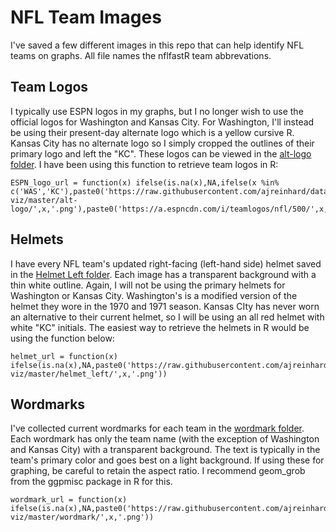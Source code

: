 # NFL Team Images  
I've saved a few different images in this repo that can help identify NFL teams on graphs. All file names the nflfastR team abbrevations.

## Team Logos  
I typically use ESPN logos in my graphs, but I no longer wish to use the official logos for Washington and Kansas City. For Washington, I'll instead be using their present-day alternate logo which is a yellow cursive R. Kansas City has no alternate logo so I simply cropped the outlines of their primary logo and left the "KC". These logos can be viewed in the [alt-logo folder](https://github.com/ajreinhard/data-viz/tree/master/alt-logo). I have been using this function to retrieve team logos in R:  
```
ESPN_logo_url = function(x) ifelse(is.na(x),NA,ifelse(x %in% c('WAS','KC'),paste0('https://raw.githubusercontent.com/ajreinhard/data-viz/master/alt-logo/',x,'.png'),paste0('https://a.espncdn.com/i/teamlogos/nfl/500/',x,'.png')))
```  

## Helmets  
I have every NFL team's updated right-facing (left-hand side) helmet saved in the [Helmet Left folder](https://github.com/ajreinhard/data-viz/tree/master/helmet_left). Each image has a transparent background with a thin white outline. Again, I will not be using the primary helmets for Washington or Kansas City. Washington's is a modified version of the helmet they wore in the 1970 and 1971 season. Kansas CIty has never worn an alternative to their current helmet, so I will be using an all red helmet with white "KC" initials. The easiest way to retrieve the helmets in R would be using the function below:  
```
helmet_url = function(x) ifelse(is.na(x),NA,paste0('https://raw.githubusercontent.com/ajreinhard/data-viz/master/helmet_left/',x,'.png'))
```  

## Wordmarks  
I've collected current wordmarks for each team in the [wordmark folder](https://github.com/ajreinhard/data-viz/tree/master/wordmark). Each wordmark has only the team name (with the exception of Washington and Kansas City) with a transparent background. The text is typically in the team's primary color and goes best on a light background. If using these for graphing, be careful to retain the aspect ratio. I recommend geom_grob from the ggpmisc package in R for this.  
```
wordmark_url = function(x) ifelse(is.na(x),NA,paste0('https://raw.githubusercontent.com/ajreinhard/data-viz/master/wordmark/',x,'.png'))
```  
